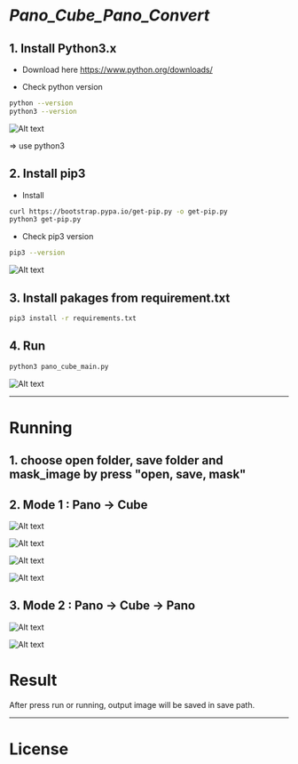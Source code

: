 # _Pano_Cube_Pano_Convert_

## 1. Install Python3.x
- Download here
https://www.python.org/downloads/

- Check python version
```sh
python --version
python3 --version
```
![Alt text](https://github.com/Mthanh/Pano_Cube_Pano_Convert/blob/master/assert/python_version.png) 

=> use python3

## 2. Install pip3
- Install
```sh
curl https://bootstrap.pypa.io/get-pip.py -o get-pip.py
python3 get-pip.py
```

- Check pip3 version
```sh
pip3 --version
```

![Alt text](https://github.com/Mthanh/Pano_Cube_Pano_Convert/blob/master/assert/pip_version.png) 

## 3. Install pakages from requirement.txt 
```sh
pip3 install -r requirements.txt
```

## 4. Run
```sh
python3 pano_cube_main.py
```
![Alt text](https://github.com/Mthanh/Pano_Cube_Pano_Convert/blob/master/assert/mode1_window.png) 


------------------

# Running

## 1. choose open folder, save folder and mask_image by press "open, save, mask"

## 2. Mode 1 : Pano -> Cube
![Alt text](https://github.com/Mthanh/Pano_Cube_Pano_Convert/blob/master/assert/mode1_click.png) 

![Alt text](https://github.com/Mthanh/Pano_Cube_Pano_Convert/blob/master/assert/mode1_result.png) 

![Alt text](https://github.com/Mthanh/Pano_Cube_Pano_Convert/blob/master/assert/mode1_cube_mode.png)

![Alt text](https://github.com/Mthanh/Pano_Cube_Pano_Convert/blob/master/assert/mode1_cube_only.png) 

## 3. Mode 2 : Pano -> Cube -> Pano

![Alt text](https://github.com/Mthanh/Pano_Cube_Pano_Convert/blob/master/assert/mode2_click.png) 

![Alt text](https://github.com/Mthanh/Pano_Cube_Pano_Convert/blob/master/assert/mode2_result.png) 

# Result

After press run or running, output image will be saved in save path.

--------

# License


